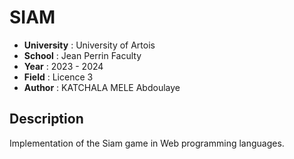 # SIAM

* **University** : University of Artois
* **School** :  Jean Perrin Faculty
* **Year** : 2023 - 2024
* **Field** : Licence 3
* **Author** : KATCHALA MELE Abdoulaye

## Description

Implementation of the Siam game in Web programming languages.
